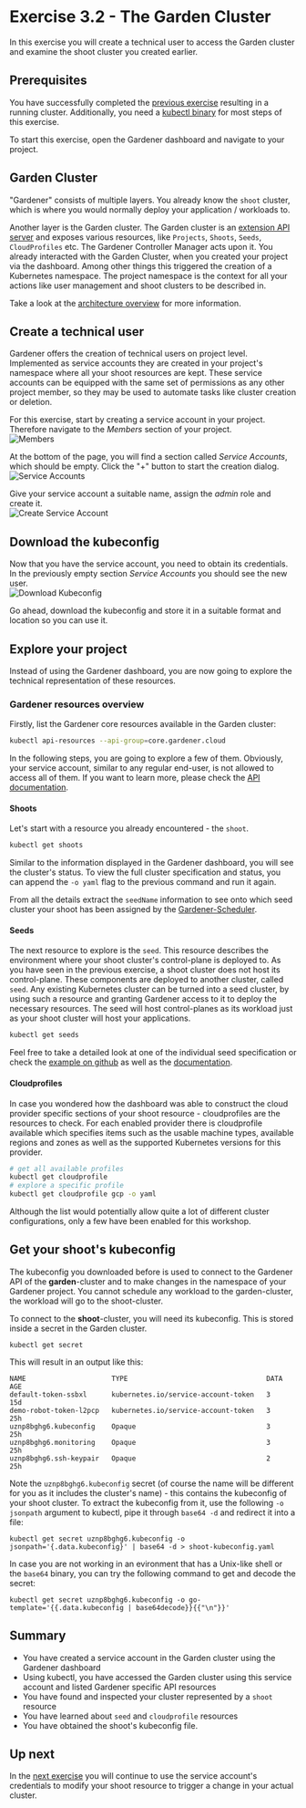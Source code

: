 # Exercise 3.2 - The Garden Cluster
In this exercise you will create a technical user to access the Garden cluster and examine the shoot cluster you created earlier.

## Prerequisites
You have successfully completed the [previous exercise](./01_cluster_setup_yaml.md) resulting in a running cluster. Additionally, you need a [kubectl binary](https://kubernetes.io/docs/tasks/tools/install-kubectl/) for most steps of this exercise.

To start this exercise, open the Gardener dashboard and navigate to your project.

## Garden Cluster
"Gardener" consists of multiple layers. You already know the `shoot` cluster, which is where you would normally deploy your application / workloads to.

Another layer is the Garden cluster. The Garden cluster is an [extension API server](https://github.com/gardener/gardener/blob/master/docs/concepts/apiserver.md) and exposes various resources, like `Projects`, `Shoots`, `Seeds`, `CloudProfiles` etc. The Gardener Controller Manager acts upon it.
You already interacted with the Garden Cluster, when you created your project via the dashboard. Among other things this triggered the creation of a Kubernetes namespace. The project namespace is the context for all your actions like user management and shoot clusters to be described in.

Take a look at the [architecture overview](https://github.com/gardener/documentation/wiki/Architecture) for more information.

## Create a technical user
Gardener offers the creation of technical users on project level. Implemented as service accounts they are created in your project's namespace where all your shoot resources are kept. These service accounts can be equipped with the same set of permissions as any other project member, so they may be used to automate tasks like cluster creation or deletion.

For this exercise, start by creating a service account in your project. Therefore navigate to the *Members* section of your project.
<br>![Members](./images/03_02_01.png)

At the bottom of the page, you will find a section called *Service Accounts*, which should be empty. Click the "+" button to start the creation dialog.
<br>![Service Accounts](./images/03_02_02.png)

Give your service account a suitable name, assign the *admin* role and create it.
<br>![Create Service Account](./images/03_02_03.png)

## Download the kubeconfig
Now that you have the service account, you need to obtain its credentials. In the previously empty section *Service Accounts* you should see the new user.
<br>![Download Kubeconfig](./images/03_02_04.png)

Go ahead, download the kubeconfig and store it in a suitable format and location so you can use it.

## Explore your project
Instead of using the Gardener dashboard, you are now going to explore the technical representation of these resources.

### Gardener resources overview
Firstly, list the Gardener core resources available in the Garden cluster:

```bash
kubectl api-resources --api-group=core.gardener.cloud
```

In the following steps, you are going to explore a few of them. Obviously, your service account, similar to any regular end-user, is not allowed to access all of them. If you want to learn more, please check the [API documentation](https://gardener.cloud/documentation/references/core/).

#### Shoots
Let's start with a resource you already encountered - the `shoot`.

```bash
kubectl get shoots
```

Similar to the information displayed in the Gardener dashboard, you will see the cluster's status. To view the full cluster specification and status, you can append the `-o yaml` flag to the previous command and run it again.

From all the details extract the `seedName` information to see onto which seed cluster your shoot has been assigned by the [Gardener-Scheduler](https://github.com/gardener/gardener/blob/master/docs/concepts/scheduler.md).

#### Seeds
The next resource to explore is the `seed`. This resource describes the environment where your shoot cluster's control-plane is deployed to. As you have seen in the previous exercise, a shoot cluster does not host its control-plane. These components are deployed to another cluster, called `seed`. Any existing Kubernetes cluster can be turned into a seed cluster, by using such a resource and granting Gardener access to it to deploy the necessary resources. The seed will host control-planes as its workload just as your shoot cluster will host your applications.

```bash
kubectl get seeds
```

Feel free to take a detailed look at one of the individual seed specification or check the [example on github](https://github.com/gardener/gardener/blob/master/example/50-seed.yaml) as well as the [documentation](https://gardener.cloud/documentation/guides/install_gardener/setup-seed/).

#### Cloudprofiles
In case you wondered how the dashboard was able to construct the cloud provider specific sections of your shoot resource - cloudprofiles are the resources to check. For each enabled provider there is cloudprofile available which specifies items such as the usable machine types, available regions and zones as well as the supported Kubernetes versions for this provider.

```bash
# get all available profiles
kubectl get cloudprofile
# explore a specific profile
kubectl get cloudprofile gcp -o yaml
```

Although the list would potentially allow quite a lot of different cluster configurations, only a few have been enabled for this workshop.

## Get your shoot's kubeconfig

The kubeconfig you downloaded before is used to connect to the Gardener API of the **garden**-cluster and to make changes in the namespace of your Gardener project. You cannot schedule any workload to the garden-cluster, the workload will go to the shoot-cluster.

To connect to the **shoot**-cluster, you will need its kubeconfig. This is stored inside a secret in the Garden cluster.

```shell
kubectl get secret
```

This will result in an output like this:

```console
NAME                     TYPE                                  DATA   AGE
default-token-ssbxl      kubernetes.io/service-account-token   3      15d
demo-robot-token-l2pcp   kubernetes.io/service-account-token   3      25h
uznp8bghg6.kubeconfig    Opaque                                3      25h
uznp8bghg6.monitoring    Opaque                                3      25h
uznp8bghg6.ssh-keypair   Opaque                                2      25h
```

Note the `uznp8bghg6.kubeconfig` secret (of course the name will be different for you as it includes the cluster's name) - this contains the kubeconfig of your shoot cluster. To extract the kubeconfig from it, use the following `-o jsonpath` argument to kubectl, pipe it through `base64 -d` and redirect it into a file:

```shell
kubectl get secret uznp8bghg6.kubeconfig -o jsonpath='{.data.kubeconfig}' | base64 -d > shoot-kubeconfig.yaml
```

In case you are not working in an evironment that has a Unix-like shell or the `base64` binary, you can try the following command to get and decode the secret:

```shell
kubectl get secret uznp8bghg6.kubeconfig -o go-template='{{.data.kubeconfig | base64decode}}{{"\n"}}'
```

## Summary
- You have created a service account in the Garden cluster using the Gardener dashboard
- Using kubectl, you have accessed the Garden cluster using this service account and listed Gardener specific API resources
- You have found and inspected your cluster represented by a `shoot` resource
- You have learned about `seed` and `cloudprofile` resources
- You have obtained the shoot's kubeconfig file.

## Up next
In the [next exercise](./03_edit_shoot.md) you will continue to use the service account's credentials to modify your shoot resource to trigger a change in your actual cluster.
